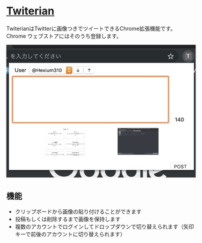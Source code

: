 # [Twiterian](https://github.com/hexium310/twiterian)

TwiterianはTwitterに画像つきでツイートできるChrome拡張機能です。
Chrome ウェブストアにはそのうち登録します。

![twiterian-popup](../contents/images/twiterian-popup.png)

## 機能

- クリップボードから画像の貼り付けることができます
- 投稿もしくは削除するまで画像を保持します
- 複数のアカウントでログインしてドロップダウンで切り替えられます（矢印キーで前後のアカウントに切り替えられます）
